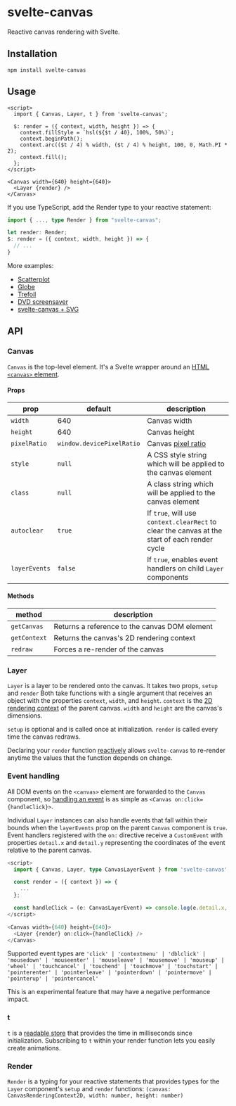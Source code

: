 # svelte-canvas

Reactive canvas rendering with Svelte.

## Installation

`npm install svelte-canvas`

## Usage

```svelte
<script>
  import { Canvas, Layer, t } from 'svelte-canvas';

  $: render = ({ context, width, height }) => {
    context.fillStyle = `hsl(${$t / 40}, 100%, 50%)`;
    context.beginPath();
    context.arc(($t / 4) % width, ($t / 4) % height, 100, 0, Math.PI * 2);
    context.fill();
  };
</script>

<Canvas width={640} height={640}>
  <Layer {render} />
</Canvas>
```

If you use TypeScript, add the Render type to your reactive statement:

```ts
import { ..., type Render } from "svelte-canvas";

let render: Render;
$: render = ({ context, width, height }) => {
  // ...
}
```

More examples:

- [Scatterplot](https://svelte.dev/repl/8265c051bf754f8aba6f5d6ed9d0d74f)
- [Globe](https://svelte.dev/repl/b0c3901c51cd49f1a2f337f731942269)
- [Trefoil](https://svelte.dev/repl/44d1eb4677e2421ab20a584ca8a0a934)
- [DVD screensaver](https://svelte.dev/repl/34d79dea30b8428590b8cb76221ca1d4)
- [svelte-canvas + SVG](https://svelte.dev/repl/0df2613d2bff4ac89735edc628955937)

## API

### Canvas

`Canvas` is the top-level element. It's a Svelte wrapper around an [HTML `<canvas>` element](https://developer.mozilla.org/en-US/docs/Web/HTML/Element/canvas).

#### Props

| prop          | default                   | description                                                                                             |
| ------------- | ------------------------- | ------------------------------------------------------------------------------------------------------- |
| `width`       | 640                       | Canvas width                                                                                            |
| `height`      | 640                       | Canvas height                                                                                           |
| `pixelRatio`  | `window.devicePixelRatio` | Canvas [pixel ratio](https://developer.mozilla.org/en-US/docs/Web/API/Window/devicePixelRatio#Examples) |
| `style`       | `null`                    | A CSS style string which will be applied to the canvas element                                          |
| `class`       | `null`                    | A class string which will be applied to the canvas element                                              |
| `autoclear`   | `true`                    | If `true`, will use `context.clearRect` to clear the canvas at the start of each render cycle           |
| `layerEvents` | `false`                   | If `true`, enables event handlers on child `Layer` components                                           |

#### Methods

| method       | description                                   |
| ------------ | --------------------------------------------- |
| `getCanvas`  | Returns a reference to the canvas DOM element |
| `getContext` | Returns the canvas's 2D rendering context     |
| `redraw`     | Forces a re-render of the canvas              |

### Layer

`Layer` is a layer to be rendered onto the canvas. It takes two props, `setup` and `render` Both take functions with a single argument that receives an object with the properties `context`, `width`, and `height`. `context` is the [2D rendering context](https://developer.mozilla.org/en-US/docs/Web/API/CanvasRenderingContext2D) of the parent canvas. `width` and `height` are the canvas's dimensions.

`setup` is optional and is called once at initialization. `render` is called every time the canvas redraws.

Declaring your `render` function [reactively](https://svelte.dev/docs#3_$_marks_a_statement_as_reactive) allows `svelte-canvas` to re-render anytime the values that the function depends on change.

### Event handling

All DOM events on the `<canvas>` element are forwarded to the `Canvas` component, so [handling an event](https://svelte.dev/docs#Element_directives) is as simple as `<Canvas on:click={handleClick}>`.

Individual `Layer` instances can also handle events that fall within their bounds when the `layerEvents` prop on the parent `Canvas` component is `true`. Event handlers registered with the `on:` directive receive a `CustomEvent` with properties `detail.x` and `detail.y` representing the coordinates of the event relative to the parent canvas.

```ts
<script>
  import { Canvas, Layer, type CanvasLayerEvent } from 'svelte-canvas';

  const render = ({ context }) => {
    ...
  };

  const handleClick = (e: CanvasLayerEvent) => console.log(e.detail.x, e.detail.y)
</script>

<Canvas width={640} height={640}>
  <Layer {render} on:click={handleClick} />
</Canvas>
```

Supported event types are `'click' | 'contextmenu' | 'dblclick' | 'mousedown' | 'mouseenter' | 'mouseleave' | 'mousemove' | 'mouseup' | 'wheel' | 'touchcancel' | 'touchend' | 'touchmove' | 'touchstart' | 'pointerenter' | 'pointerleave' | 'pointerdown' | 'pointermove' | 'pointerup' | 'pointercancel'`

This is an experimental feature that may have a negative performance impact.

### t

`t` is a [readable store](https://svelte.dev/docs#readable) that provides the time in milliseconds since initialization. Subscribing to `t` within your render function lets you easily create animations.

### Render

`Render` is a typing for your reactive statements that provides types for the `Layer` component's `setup` and `render` functions: `(canvas: CanvasRenderingContext2D, width: number, height: number)`
